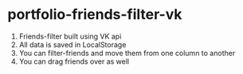 # portfolio-friends-filter-vk
1. Friends-filter built using VK api
2. All data is saved in LocalStorage
3. You can filter-friends and move them from one column to another
4. You can drag friends over as well
